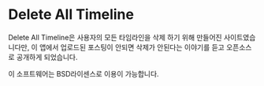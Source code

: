 # Delete All Timeline
Delete All Timeline은 사용자의 모든 타임라인을 삭제 하기 위해 만들어진 사이트였습니다만, 이 앱에서 업로드된 포스팅이 안되면 삭제가 안된다는 이야기를 듣고 오픈소스로 공개하게 되었습니다.

이 소프트웨어는 BSD라이센스로 이용이 가능합니다.